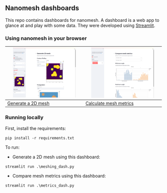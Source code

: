 ## Nanomesh dashboards

This repo contains dashboards for nanomesh. A dashboard is a web app to glance at and play with some data. They were developed using [Streamlit](https://streamlit.io/).

### Using nanomesh in your browser

| <a href="https://share.streamlit.io/hpgem/nanomesh-dashboard/master/meshing_dash.py"><img src="https://github.com/hpgem/nanomesh/raw/master/docs/_static/meshing_dash.png" alt="Generate a 2D mesh" width="85%"/></a> | <a href="https://share.streamlit.io/hpgem/nanomesh-dashboard/master/metrics_dash.py"><img src="https://github.com/hpgem/nanomesh/raw/master/docs/_static/metrics_dash.png" alt="Calculate mesh metrics" width="85%"/></a> |
| - | - |
| [Generate a 2D mesh](https://share.streamlit.io/hpgem/nanomesh-dashboard/master/meshing_dash.py) | [Calculate mesh metrics](https://share.streamlit.io/hpgem/nanomesh-dashboard/master/metrics_dash.py) |

### Running locally

First, install the requirements:

```console
pip install -r requirements.txt
```

To run:

- Generate a 2D mesh using this dashboard:
 
```console
streamlit run .\meshing_dash.py
```

- Compare mesh metrics using this dashboard:

```console
streamlit run .\metrics_dash.py
```
